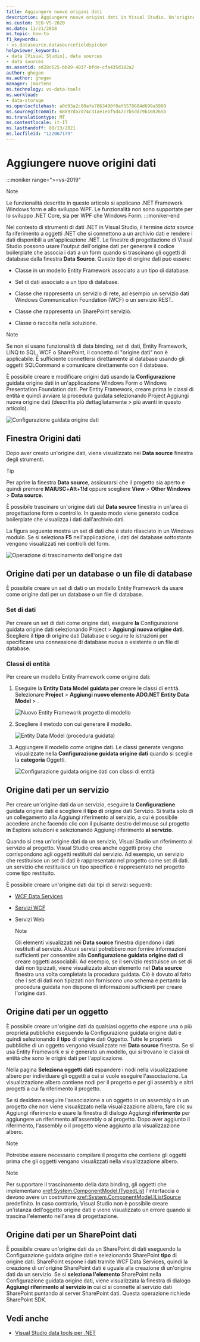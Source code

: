 ```yaml
---
title: Aggiungere nuove origini dati
description: Aggiungere nuove origini dati in Visual Studio. Un'origine dati è un oggetto .NET che si connette a un archivio dati e rende disponibili i dati a un'applicazione .NET.
ms.custom: SEO-VS-2020
ms.date: 11/21/2018
ms.topic: how-to
f1_keywords:
- vs.datasource.datasourcefieldspicker
helpviewer_keywords:
- data [Visual Studio], data sources
- data sources
ms.assetid: ed28c625-bb89-4037-bfde-cfa435d182a2
author: ghogen
ms.author: ghogen
manager: jmartens
ms.technology: vs-data-tools
ms.workload:
- data-storage
ms.openlocfilehash: a0d93a2c80afe7863490f0af5578684d699a5980
ms.sourcegitcommit: 68897da7d74c31ae1ebf5d47c7b5ddc9b108265b
ms.translationtype: MT
ms.contentlocale: it-IT
ms.lasthandoff: 08/13/2021
ms.locfileid: "122067179"
---
```

# <a name="add-new-data-sources"></a>Aggiungere nuove origini dati

:::moniker range=">=vs-2019"
> [!NOTE]
> Le funzionalità descritte in questo articolo si applicano .NET Framework Windows form e allo sviluppo WPF. Le funzionalità non sono supportate per lo sviluppo .NET Core, sia per WPF che Windows Form.
:::moniker-end

Nel contesto di strumenti di dati .NET in Visual Studio, il termine *data source* fa riferimento a oggetti .NET che si connettono a un archivio dati e rendere i dati disponibili a un'applicazione .NET. Le finestre di progettazione di Visual Studio possono usare l'output dell'origine dati per generare il codice boilerplate che associa i dati a un form quando si trascinano gli oggetti di database dalla finestra **Data Source**. Questo tipo di origine dati può essere:

- Classe in un modello Entity Framework associato a un tipo di database.

- Set di dati associato a un tipo di database.

- Classe che rappresenta un servizio di rete, ad esempio un servizio dati Windows Communication Foundation (WCF) o un servizio REST.

- Classe che rappresenta un SharePoint servizio.

- Classe o raccolta nella soluzione.

> [!NOTE]
> Se non si usano funzionalità di data binding, set di dati, Entity Framework, LINQ to SQL, WCF o SharePoint, il concetto di "origine dati" non è applicabile. È sufficiente connettersi direttamente al database usando gli oggetti SQLCommand e comunicare direttamente con il database.

È possibile creare e modificare origini dati usando la **Configurazione** guidata origine dati in un'applicazione Windows Form o Windows Presentation Foundation dati. Per Entity Framework, creare prima le classi di entità e quindi avviare la procedura guidata selezionando Project Aggiungi nuova origine dati (descritta più dettagliatamente  >   più avanti in questo articolo).

![Configurazione guidata origine dati](../data-tools/media/data-source-configuration-wizard.png)

## <a name="data-sources-window"></a>Finestra Origini dati

Dopo aver creato un'origine dati, viene visualizzato nei **Data source** finestra degli strumenti.

> [!TIP]
> Per aprire la finestra **Data source**, assicurarsi che il progetto sia aperto e quindi premere **MAIUSC**+**Alt**+**1!d** oppure scegliere **View** > **Other Windows** > **Data source**.

È possibile trascinare un'origine dati dal **Data source** finestra in un'area di progettazione form o controllo. In questo modo viene generato codice boilerplate che visualizza i dati dall'archivio dati.

La figura seguente mostra un set di dati che è stato rilasciato in un Windows modulo. Se si seleziona **F5** nell'applicazione, i dati del database sottostante vengono visualizzati nei controlli del form.

![Operazione di trascinamento dell'origine dati](../data-tools/media/raddata-data-source-drag-operation.png)

## <a name="data-source-for-a-database-or-a-database-file"></a>Origine dati per un database o un file di database

È possibile creare un set di dati o un modello Entity Framework da usare come origine dati per un database o un file di database.

### <a name="dataset"></a>Set di dati

Per creare un set di dati come origine dati, eseguire **la** Configurazione guidata origine dati selezionando Project   >  **Aggiungi nuova origine dati**. Scegliere il **tipo** di origine dati Database e seguire le istruzioni per specificare una connessione di database nuova o esistente o un file di database.

### <a name="entity-classes"></a>Classi di entità

Per creare un modello Entity Framework come origine dati:

1. Eseguire la **Entity Data Model guidata per** creare le classi di entità. Selezionare **Project**  >  **Aggiungi nuovo elemento ADO.NET Entity Data Model**  >  .

   ![Nuovo Entity Framework progetto di modello](../data-tools/media/raddata-new-entity-framework-model-project-item.png)

1. Scegliere il metodo con cui generare il modello.

   ![Entity Data Model (procedura guidata)](../data-tools/media/raddata-entity-data-model-wizard.png)

1. Aggiungere il modello come origine dati. Le classi generate vengono visualizzate nella **Configurazione guidata origine dati** quando si sceglie la **categoria** Oggetti.

   ![Configurazione guidata origine dati con classi di entità](../data-tools/media/raddata-data-source-configuration-wizard-with-entity-classes.png)

## <a name="data-source-for-a-service"></a>Origine dati per un servizio

Per creare un'origine dati da un servizio, eseguire la **Configurazione** guidata origine dati e scegliere il **tipo di** origine dati Servizio. Si tratta solo di  un collegamento alla Aggiungi riferimento al servizio, a cui è possibile accedere anche facendo clic con il pulsante destro del mouse sul progetto **in** Esplora soluzioni e selezionando Aggiungi riferimento **al servizio**.

Quando si crea un'origine dati da un servizio, Visual Studio un riferimento al servizio al progetto. Visual Studio crea anche oggetti proxy che corrispondono agli oggetti restituiti dal servizio. Ad esempio, un servizio che restituisce un set di dati è rappresentato nel progetto come set di dati. un servizio che restituisce un tipo specifico è rappresentato nel progetto come tipo restituito.

È possibile creare un'origine dati dai tipi di servizi seguenti:

- [WCF Data Services](/dotnet/framework/data/wcf/wcf-data-services-overview)

- [Servizi WCF](../data-tools/windows-communication-foundation-services-and-wcf-data-services-in-visual-studio.md)

- Servizi Web

    > [!NOTE]
    > Gli elementi visualizzati nei **Data source** finestra dipendono i dati restituiti al servizio. Alcuni servizi potrebbero non fornire informazioni sufficienti per consentire alla **Configurazione guidata origine dati** di creare oggetti associabili. Ad esempio, se il servizio restituisce un set di dati non tipizzati, viene visualizzato alcun elemento nel **Data source** finestra una volta completata la procedura guidata. Ciò è dovuto al fatto che i set di dati non tipizzati non forniscono uno schema e pertanto la procedura guidata non dispone di informazioni sufficienti per creare l'origine dati.

## <a name="data-source-for-an-object"></a>Origine dati per un oggetto

È possibile creare un'origine dati da qualsiasi oggetto che  espone una o più proprietà pubbliche eseguendo la Configurazione guidata origine dati e quindi selezionando il **tipo** di origine dati Oggetto. Tutte le proprietà pubbliche di un oggetto vengono visualizzate nei **Data source** finestra. Se si usa Entity Framework e si è generato un modello, qui si trovano le classi di entità che sono le origini dati per l'applicazione.

Nella pagina **Seleziona oggetti dati** espandere i nodi nella visualizzazione albero per individuare gli oggetti a cui si vuole eseguire l'associazione. La visualizzazione albero contiene nodi per il progetto e per gli assembly e altri progetti a cui fa riferimento il progetto.

Se si desidera eseguire l'associazione a un oggetto in un assembly  o in un progetto che non viene visualizzato nella visualizzazione albero, fare clic su Aggiungi riferimento e usare la finestra di dialogo Aggiungi **riferimento** per aggiungere un riferimento all'assembly o al progetto. Dopo aver aggiunto il riferimento, l'assembly o il progetto viene aggiunto alla visualizzazione albero.

> [!NOTE]
> Potrebbe essere necessario compilare il progetto che contiene gli oggetti prima che gli oggetti vengano visualizzati nella visualizzazione albero.

> [!NOTE]
> Per supportare il trascinamento della data binding, gli oggetti che implementano <xref:System.ComponentModel.ITypedList> l'interfaccia o devono avere un costruttore <xref:System.ComponentModel.IListSource> predefinito. In caso contrario, Visual Studio non è possibile creare un'istanza dell'oggetto origine dati e viene visualizzato un errore quando si trascina l'elemento nell'area di progettazione.

## <a name="data-source-for-a-sharepoint-list"></a>Origine dati per un SharePoint dati

È possibile creare un'origine dati da un  SharePoint di dati eseguendo la Configurazione guidata origine dati e selezionando SharePoint **tipo** di origine dati. SharePoint espone i dati tramite WCF Data Services, quindi la creazione di un'origine SharePoint dati è uguale alla creazione di un'origine dati da un servizio. Se si **seleziona l'elemento** SharePoint nella Configurazione guidata origine dati, viene visualizzata la finestra di dialogo **Aggiungi riferimento al servizio in** cui ci si connette al servizio dati SharePoint puntando al server SharePoint dati.  Questa operazione richiede SharePoint SDK.

## <a name="see-also"></a>Vedi anche

- [Visual Studio data tools per .NET](../data-tools/visual-studio-data-tools-for-dotnet.md)
